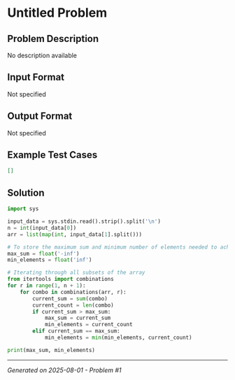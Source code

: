 # Untitled Problem

## Problem Description
No description available

## Input Format
Not specified

## Output Format
Not specified

## Example Test Cases
```json
[]
```

## Solution
```python
import sys

input_data = sys.stdin.read().strip().split('\n')
n = int(input_data[0])
arr = list(map(int, input_data[1].split()))

# To store the maximum sum and minimum number of elements needed to achieve that sum
max_sum = float('-inf')
min_elements = float('inf')

# Iterating through all subsets of the array
from itertools import combinations
for r in range(1, n + 1):
    for combo in combinations(arr, r):
        current_sum = sum(combo)
        current_count = len(combo)
        if current_sum > max_sum:
            max_sum = current_sum
            min_elements = current_count
        elif current_sum == max_sum:
            min_elements = min(min_elements, current_count)

print(max_sum, min_elements)
```

---
*Generated on 2025-08-01 - Problem #1*